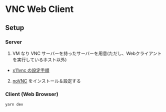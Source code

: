 # VNC Web Client

## Setup

### Server

1. VM なり VNC サーバーを持ったサーバーを用意(ただし、Webクライアントを実行しているホスト以外)
  - [x11vnc の設定手順](https://mixture.dcmnjp.net/linux/ubuntu/x11vnc.html)
2. [noVNC](https://github.com/novnc/noVNC#server-requirements) をインストール＆設定する

### Client (Web Browser)

```
yarn dev
```
